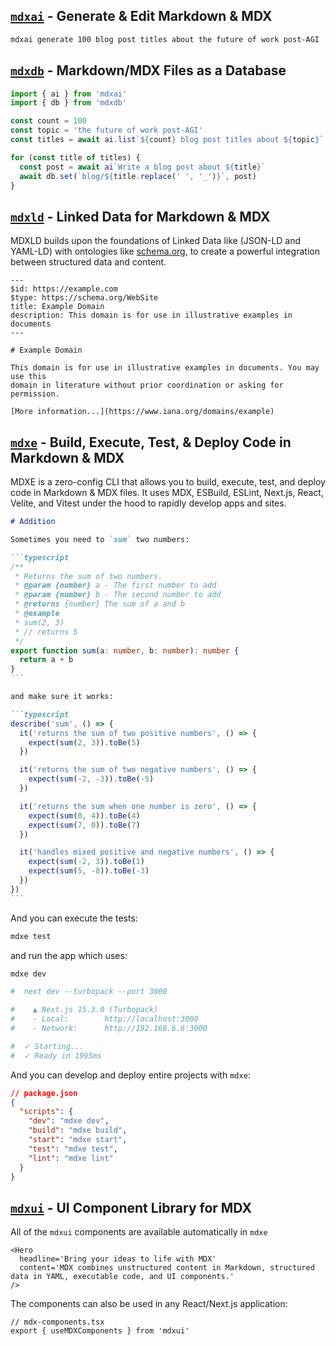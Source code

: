 ## [`mdxai`](./packages/mdxai) - Generate & Edit Markdown & MDX

```bash
mdxai generate 100 blog post titles about the future of work post-AGI
```

## [`mdxdb`](./packages/mdxdb) - Markdown/MDX Files as a Database

```ts
import { ai } from 'mdxai'
import { db } from 'mdxdb'

const count = 100
const topic = 'the future of work post-AGI'
const titles = await ai.list`${count} blog post titles about ${topic}`

for (const title of titles) {
  const post = await ai`Write a blog post about ${title}`
  await db.set(`blog/${title.replace(' ', '_')}`, post)
}
```

## [`mdxld`](./packages/mdxld) - Linked Data for Markdown & MDX

MDXLD builds upon the foundations of Linked Data like (JSON-LD and YAML-LD) with ontologies like [schema.org](https://schema.org), to create a powerful integration between structured data and content.

```mdx
---
$id: https://example.com
$type: https://schema.org/WebSite
title: Example Domain
description: This domain is for use in illustrative examples in documents
---
 
# Example Domain
 
This domain is for use in illustrative examples in documents. You may use this
domain in literature without prior coordination or asking for permission.
 
[More information...](https://www.iana.org/domains/example)
```

## [`mdxe`](./packages/mdxe) - Build, Execute, Test, & Deploy Code in Markdown & MDX

MDXE is a zero-config CLI that allows you to build, execute, test, and deploy code in Markdown & MDX files. It uses MDX, ESBuild, ESLint, Next.js, React, Velite, and Vitest under the hood to rapidly develop apps and sites.

````markdown
# Addition

Sometimes you need to `sum` two numbers:

```typescript
/**
 * Returns the sum of two numbers.
 * @param {number} a - The first number to add
 * @param {number} b - The second number to add
 * @returns {number} The sum of a and b
 * @example
 * sum(2, 3)
 * // returns 5
 */
export function sum(a: number, b: number): number {
  return a + b
}
```

and make sure it works:

```typescript
describe('sum', () => {
  it('returns the sum of two positive numbers', () => {
    expect(sum(2, 3)).toBe(5)
  })

  it('returns the sum of two negative numbers', () => {
    expect(sum(-2, -3)).toBe(-5)
  })

  it('returns the sum when one number is zero', () => {
    expect(sum(0, 4)).toBe(4)
    expect(sum(7, 0)).toBe(7)
  })

  it('handles mixed positive and negative numbers', () => {
    expect(sum(-2, 3)).toBe(1)
    expect(sum(5, -8)).toBe(-3)
  })
})
```
````

And you can execute the tests:

```bash
mdxe test
```

and run the app which uses:

```bash
mdxe dev

#  next dev --turbopack --port 3000

#    ▲ Next.js 15.3.0 (Turbopack)
#    - Local:        http://localhost:3000
#    - Network:      http://192.168.6.6:3000

#  ✓ Starting...
#  ✓ Ready in 1995ms
```

And you can develop and deploy entire projects with `mdxe`:

```json
// package.json
{
  "scripts": {
    "dev": "mdxe dev",
    "build": "mdxe build",
    "start": "mdxe start",
    "test": "mdxe test",
    "lint": "mdxe lint"
  }
}
```

## [`mdxui`](./packages/mdxui) - UI Component Library for MDX

All of the `mdxui` components are available automatically in `mdxe`

```mdx
<Hero
  headline='Bring your ideas to life with MDX'
  content='MDX combines unstructured content in Markdown, structured data in YAML, executable code, and UI components.'
/>
```

The components can also be used in any React/Next.js application:

```tsx
// mdx-components.tsx
export { useMDXComponents } from 'mdxui'
```